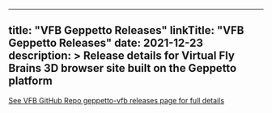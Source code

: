 
---
title: "VFB Geppetto Releases"
linkTitle: "VFB Geppetto Releases"
date: 2021-12-23
description: >
  Release details for Virtual Fly Brains 3D browser site built on the Geppetto platform
---

[See VFB GitHub Repo geppetto-vfb releases page for full details](https://github.com/VirtualFlyBrain/geppetto-vfb/releases)

